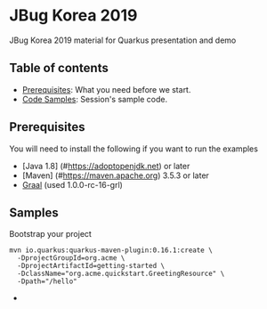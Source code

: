 # JBug Korea 2019
JBug Korea 2019 material for Quarkus presentation and demo

## Table of contents
 - [Prerequisites](#prerequisites): What you need before we start.
 - [Code Samples](#Samples): Session's sample code.

## Prerequisites
You will need to install the following if you want to run the examples

- [Java 1.8] (#https://adoptopenjdk.net) or later 
- [Maven] (#https://maven.apache.org) 3.5.3 or later
- [Graal](#https://www.graalvm.org) (used 1.0.0-rc-16-grl)


## Samples

Bootstrap your project

    mvn io.quarkus:quarkus-maven-plugin:0.16.1:create \
      -DprojectGroupId=org.acme \
      -DprojectArtifactId=getting-started \
      -DclassName="org.acme.quickstart.GreetingResource" \
      -Dpath="/hello"

-

